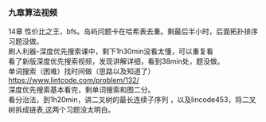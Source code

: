 ### 九章算法视频
14章 性价比之王，bfs。岛屿问题卡在哈希表去重。剩最后半小时，后面拓扑排序习题没做。  
刷人利器-深度优先搜索课中，剩下1h30min没看太懂，可以重复看   
看了新版深度优先搜索视频，发现讲解详细，看到38min处，题没做。  
单词搜索（困难）找时间做（思路以及知道了）https://www.lintcode.com/problem/132/  
深度优先搜索基本看完，剩单词搜索和图二分。  
看分治法，到1h20min，讲二叉树的最长连续子序列  ，以及lincode453，将二叉树拆成链表,这两个习题没太明白。

